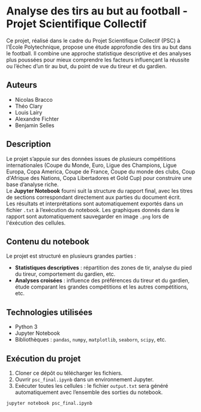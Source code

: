 # Analyse des tirs au but au football - Projet Scientifique Collectif

Ce projet, réalisé dans le cadre du Projet Scientifique Collectif (PSC) à l'École Polytechnique, propose une étude approfondie des tirs au but dans le football. Il combine une approche statistique descriptive et des analyses plus poussées pour mieux comprendre les facteurs influençant la réussite ou l’échec d’un tir au but, du point de vue du tireur et du gardien.

## Auteurs

- Nicolas Bracco  
- Théo Clary  
- Louis Lairy  
- Alexandre Fichter  
- Benjamin Selles

## Description

Le projet s’appuie sur des données issues de plusieurs compétitions internationales (Coupe du Monde, Euro, Ligue des Champions, Ligue Europa, Copa America, Coupe de France, Coupe du monde des clubs, Coup d'Afrique des Nations, Copa Libertadores et Gold Cup) pour construire une base d’analyse riche.  
Le **Jupyter Notebook** fourni suit la structure du rapport final, avec les titres de sections correspondant directement aux parties du document écrit.  
Les résultats et interprétations sont automatiquement exportés dans un fichier `.txt` à l’exécution du notebook. Les graphiques donnés dans le rapport sont automatiquement sauvegarder en image `.png` lors de l'éxécution des cellules.

## Contenu du notebook

Le projet est structuré en plusieurs grandes parties :
- **Statistiques descriptives** : répartition des zones de tir, analyse du pied du tireur, comportement du gardien, etc.
- **Analyses croisées** : influence des préférences du tireur et du gardien, étude comparant les grandes compétitions et les autres compétitions, etc.

## Technologies utilisées

- Python 3
- Jupyter Notebook
- Bibliothèques : `pandas`, `numpy`, `matplotlib`, `seaborn`, `scipy`, etc.

## Exécution du projet

1. Cloner ce dépôt ou télécharger les fichiers.
2. Ouvrir `psc_final.ipynb` dans un environnement Jupyter.
3. Exécuter toutes les cellules : le fichier `output.txt` sera généré automatiquement avec l’ensemble des sorties du notebook.

```bash
jupyter notebook psc_final.ipynb

